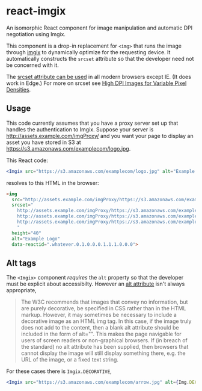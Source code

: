 # react-imgix

An isomorphic React component for image manipulation and automatic DPI
negotiation using Imgix.

This component is a drop-in replacement for `<img>` that runs the image
through [imgix](http://www.imgix.com/) to dynamically optimize for the
requesting device. It automatically constructs the `srcset` attribute so that
the developer need not be concerned with it.

The [srcset attribute can be used](http://caniuse.com/#feat=srcset) in all
modern browsers except IE. (It does work in Edge.) For more on srcset see
[High DPI Images for Variable Pixel
Densities](http://www.html5rocks.com/en/mobile/high-dpi/).

## Usage

This code currently assumes that you have a proxy server set up that handles the authentication to Imgix. Suppose your server is http://assets.example.com/imgProxy/ and you want your page to display an asset you have stored in S3 at https://s3.amazonaws.com/examplecom/logo.jpg.

This React code:
```jsx
<Imgix src="https://s3.amazonaws.com/examplecom/logo.jpg" alt="Example Logo" height={40} />
```

resolves to this HTML in the browser:
```html
<img
  src="http://assets.example.com/imgProxy/https://s3.amazonaws.com/examplecom/logo.jpg?auto=format&amp;dpr=1&amp;w=&amp;h=40"
  srcset="
    http://assets.example.com/imgProxy/https://s3.amazonaws.com/examplecom/logo.jpg?auto=format&amp;dpr=1&amp;w=&amp;h=40 1x
    http://assets.example.com/imgProxy/https://s3.amazonaws.com/examplecom/logo.jpg?auto=format&amp;dpr=2&amp;w=&amp;h=40 2x
    http://assets.example.com/imgProxy/https://s3.amazonaws.com/examplecom/logo.jpg?auto=format&amp;dpr=3&amp;w=&amp;h=40 3x
    "
  height="40"
  alt="Example Logo"
  data-reactid=".whatever.0.1.0.0.0.1.1.1.0.0.0">
```

## Alt tags

The `<Imgix>` component *requires* the `alt` property so that the developer must be explicit about accessibilty. However an [alt attribute](http://en.wikipedia.org/wiki/Alt_attribute) isn't always appropriate,
> The W3C recommends that images that convey no information, but are purely
> decorative, be specified in CSS rather than in the HTML markup.
> However, it may sometimes be necessary to include a decorative image as an
> HTML img tag. In this case, if the image truly does not add to the content,
> then a blank alt attribute should be included in the form of alt="".
> This makes the page navigable for users of screen readers or non-graphical
> browsers. If (in breach of the standard) no alt attribute has been
> supplied, then browsers that cannot display the image will still display
> something there, e.g. the URL of the image, or a fixed text string.

For these cases there is `Imgix.DECORATIVE`,
```jsx
<Imgix src="https://s3.amazonaws.com/examplecom/arrow.jpg" alt={Img.DECORATIVE} />
```
